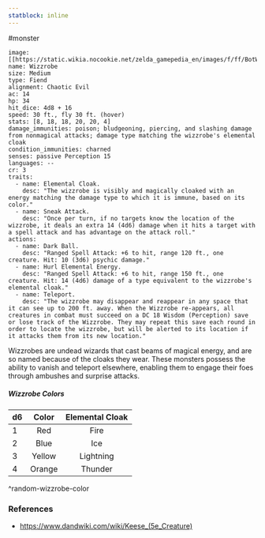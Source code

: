 ```yaml
---
statblock: inline
---
```

 #monster 

```statblock
image: [[https://static.wikia.nocookie.net/zelda_gamepedia_en/images/f/ff/BotW_Electric_Wizzrobe_Model.png]]
name: Wizzrobe
size: Medium
type: Fiend
alignment: Chaotic Evil
ac: 14
hp: 34
hit_dice: 4d8 + 16
speed: 30 ft., fly 30 ft. (hover)
stats: [8, 18, 18, 20, 20, 4]
damage_immunities: poison; bludgeoning, piercing, and slashing damage from nonmagical attacks; damage type matching the wizzrobe's elemental cloak
condition_immunities: charned
senses: passive Perception 15
languages: --
cr: 3
traits:
  - name: Elemental Cloak.
    desc: "The wizzrobe is visibly and magically cloaked with an energy matching the damage type to which it is immune, based on its color."
  - name: Sneak Attack.
    desc: "Once per turn, if no targets know the location of the wizzrobe, it deals an extra 14 (4d6) damage when it hits a target with a spell attack and has advantage on the attack roll."
actions:
  - name: Dark Ball.
    desc: "Ranged Spell Attack: +6 to hit, range 120 ft., one creature. Hit: 10 (3d6) psychic damage."
  - name: Hurl Elemental Energy.
    desc: "Ranged Spell Attack: +6 to hit, range 150 ft., one creature. Hit: 14 (4d6) damage of a type equivalent to the wizzrobe's elemental cloak."
  - name: Teleport.
    desc: "The wizzrobe may disappear and reappear in any space that it can see up to 200 ft. away. When the Wizzrobe re-appears, all creatures in combat must succeed on a DC 18 Wisdom (Perception) save or lose track of the Wizzrobe. They may repeat this save each round in order to locate the wizzrobe, but will be alerted to its location if it attacks them from its new location."
```

Wizzrobes are undead wizards that cast beams of magical energy, and are so named because of the cloaks they wear. These monsters possess the ability to vanish and teleport elsewhere, enabling them to engage their foes through ambushes and surprise attacks.

##### Wizzrobe Colors

| d6  | Color  | Elemental Cloak |
| --- |:------:|:---------------:|
| 1   |  Red   |      Fire       |
| 2   |  Blue  |       Ice       |
| 3   | Yellow |    Lightning    |
| 4   | Orange |     Thunder     |
^random-wizzrobe-color

### References

* https://www.dandwiki.com/wiki/Keese_(5e_Creature)